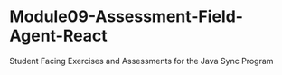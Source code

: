 # Module09-Assessment-Field-Agent-React
Student Facing Exercises and Assessments for the Java Sync Program
